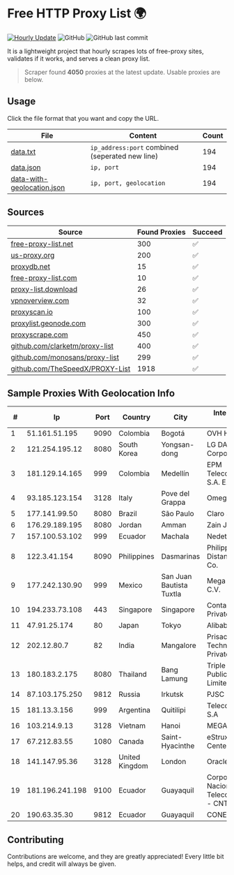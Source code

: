 
# Free HTTP Proxy List 🌍

[![Hourly Update](https://github.com/mertguvencli/http-proxy-list/actions/workflows/main.yml/badge.svg?branch=main)](https://github.com/mertguvencli/http-proxy-list/actions/workflows/main.yml)
![GitHub](https://img.shields.io/github/license/mertguvencli/http-proxy-list)
![GitHub last commit](https://img.shields.io/github/last-commit/mertguvencli/http-proxy-list)

It is a lightweight project that hourly scrapes lots of free-proxy sites, validates if it works, and serves a clean proxy list.


> Scraper found **4050** proxies at the latest update. Usable proxies are below.

## Usage

Click the file format that you want and copy the URL.


|File|Content|Count|
|----|-------|-----|
|[data.txt](https://raw.githubusercontent.com/mertguvencli/http-proxy-list/main/proxy-list/data.txt)|`ip_address:port` combined (seperated new line)|194|
|[data.json](https://raw.githubusercontent.com/mertguvencli/http-proxy-list/main/proxy-list/data.json)|`ip, port`|194|
|[data-with-geolocation.json](https://raw.githubusercontent.com/mertguvencli/http-proxy-list/main/proxy-list/data-with-geolocation.json)|`ip, port, geolocation`|194|

## Sources

|Source|Found Proxies|Succeed|
|------|-------------|-------|
|[free-proxy-list.net](https://free-proxy-list.net)|300|✅|
|[us-proxy.org](https://www.us-proxy.org)|200|✅|
|[proxydb.net](http://proxydb.net)|15|✅|
|[free-proxy-list.com](https://free-proxy-list.com/?page=&port=&type%5B%5D=http&type%5B%5D=https&up_time=0&search=Search)|10|✅|
|[proxy-list.download](https://www.proxy-list.download/HTTP)|26|✅|
|[vpnoverview.com](https://vpnoverview.com/privacy/anonymous-browsing/free-proxy-servers)|32|✅|
|[proxyscan.io](https://www.proxyscan.io)|100|✅|
|[proxylist.geonode.com](https://proxylist.geonode.com/api/proxy-list?limit=300&page=1&sort_by=lastChecked&sort_type=desc&protocols=http,https)|300|✅|
|[proxyscrape.com](https://api.proxyscrape.com/v2/?request=displayproxies&protocol=http&timeout=10000&country=all&ssl=all&anonymity=all)|450|✅|
|[github.com/clarketm/proxy-list](https://raw.githubusercontent.com/clarketm/proxy-list/master/proxy-list-raw.txt)|400|✅|
|[github.com/monosans/proxy-list](https://raw.githubusercontent.com/monosans/proxy-list/main/proxies/http.txt)|299|✅|
|[github.com/TheSpeedX/PROXY-List](https://raw.githubusercontent.com/TheSpeedX/PROXY-List/master/http.txt)|1918|✅|


## Sample Proxies With Geolocation Info

|#|Ip|Port|Country|City|Internet Service Provider|
|-|--|----|-------|----|-------------------------|
|1|51.161.51.195|9090|Colombia|Bogotá|OVH Hosting|
|2|121.254.195.12|8080|South Korea|Yongsan-dong|LG DACOM Corporation|
|3|181.129.14.165|999|Colombia|Medellín|EPM Telecomunicaciones S.A. E.S.P.|
|4|93.185.123.154|3128|Italy|Pove del Grappa|Omegacom S.R.L.S.|
|5|177.141.99.50|8080|Brazil|São Paulo|Claro S.A.|
|6|176.29.189.195|8080|Jordan|Amman|Zain Jordan|
|7|157.100.53.102|999|Ecuador|Machala|Nedetel S.A.|
|8|122.3.41.154|8090|Philippines|Dasmarinas|Philippine Long Distance Telephone Co.|
|9|177.242.130.90|999|Mexico|San Juan Bautista Tuxtla|Mega Cable, S.A. de C.V.|
|10|194.233.73.108|443|Singapore|Singapore|Contabo Asia Private Limited|
|11|47.91.25.174|80|Japan|Tokyo|Alibaba.com LLC|
|12|202.12.80.7|82|India|Mangalore|Prisac Aviation Technologies Private Limited|
|13|180.183.2.175|8080|Thailand|Bang Lamung|Triple T Broadband Public Company Limited|
|14|87.103.175.250|9812|Russia|Irkutsk|PJSC Rostelecom|
|15|181.13.3.156|999|Argentina|Quitilipi|Telecom Argentina S.A|
|16|103.214.9.13|3128|Vietnam|Hanoi|MEGACORE|
|17|67.212.83.55|1080|Canada|Saint-Hyacinthe|eStruxture Data Centers Inc.|
|18|141.147.95.36|3128|United Kingdom|London|Oracle Corporation|
|19|181.196.241.198|9100|Ecuador|Guayaquil|Corporacion Nacional De Telecomunicaciones - CNT EP|
|20|190.63.35.30|9812|Ecuador|Guayaquil|CONECEL|



## Contributing

Contributions are welcome, and they are greatly appreciated! Every
little bit helps, and credit will always be given.

